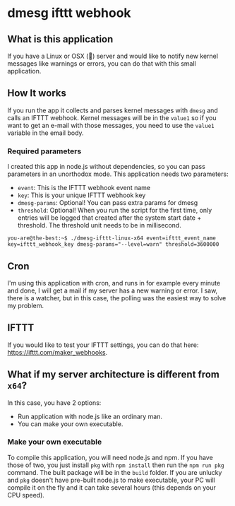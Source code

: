 # dmesg ifttt webhook

## What is this application

If you have a Linux or OSX (🤮) server and would like to notify new kernel messages like warnings or errors, you can do that with this small application.

## How It works

If you run the app it collects and parses kernel messages with `dmesg` and calls an IFTTT webhook. Kernel messages will be in the `value1` so if you want to get an e-mail with those messages, you need to use the `value1` variable in the email body.

### Required parameters

I created this app in node.js without dependencies, so you can pass parameters in an unorthodox mode.
This application needs two parameters:

- `event`: This is the IFTTT webhook event name
- `key`: This is your unique IFTTT webhook key
- `dmesg-params`: Optional! You can pass extra params for dmesg
- `threshold`: Optional! When you run the script for the first time, only entries will be logged that created after the system start date + threshold. The threshold unit needs to be in millisecond.

```shell
you-are@the-best:~$ ./dmesg-ifttt-linux-x64 event=ifttt_event_name key=ifttt_webhook_key dmesg-params="--level=warn" threshold=3600000
```

## Cron

I'm using this application with cron, and runs in for example every minute and done, I will get a mail if my server has a new warning or error. I saw, there is a watcher, but in this case, the polling was the easiest way to solve my problem.

## IFTTT

If you would like to test your IFTTT settings, you can do that here: https://ifttt.com/maker_webhooks.

## What if my server architecture is different from `x64`?

In this case, you have 2 options:

- Run application with node.js like an ordinary man.
- You can make your own executable.

### Make your own executable

To compile this application, you will need node.js and npm. If you have those of two, you just install `pkg` with `npm install` then run the `npm run pkg` command.
The built package will be in the `build` folder.
If you are unlucky and `pkg` doesn't have pre-built node.js to make executable, your PC will compile it on the fly and it can take several hours (this depends on your CPU speed).
